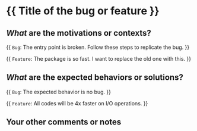 # {{ Title of the bug or feature }}

## _What_ are the motivations or contexts?

<!--- Why is this change required? What problem does it solve? -->
<!--- If it fixes an issue, please link to the issue here. -->

{{ `Bug`: The entry point is broken. Follow these steps to replicate the bug. }}

{{ `Feature`: The package is so fast. I want to replace the old one with this. }}

## _What_ are the expected behaviors or solutions?

<!-- What should have happened? -->

{{ `Bug`: The expected behavior is no bug. }}

{{ `Feature`: All codes will be 4x faster on I/O operations. }}

## Your other comments or notes
